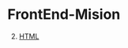 # FrontEnd-Mision
2. [HTML](https://github.com/Jeremy-22/FrontEnd-Mision/tree/main/Practica-02%20-%20HTML)
